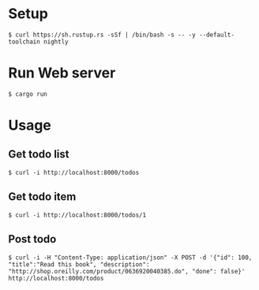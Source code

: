 # Setup

```
$ curl https://sh.rustup.rs -sSf | /bin/bash -s -- -y --default-toolchain nightly
```

# Run Web server

```
$ cargo run
```

# Usage

## Get todo list

```
$ curl -i http://localhost:8000/todos
```

## Get todo item

```
$ curl -i http://localhost:8000/todos/1
```

## Post todo

```
$ curl -i -H "Content-Type: application/json" -X POST -d '{"id": 100, "title":"Read this book", "description": "http://shop.oreilly.com/product/0636920040385.do", "done": false}' http://localhost:8000/todos
```
